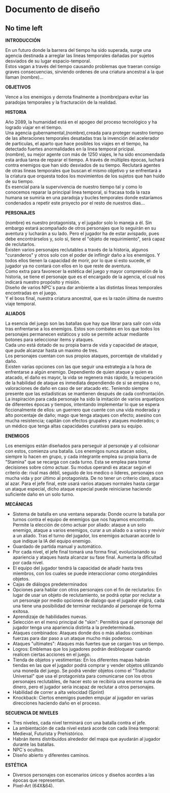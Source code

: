 # Documento de diseño

## No time left

**INTRODUCCIÓN**

En un futuro donde la barrera del tiempo ha sido superada, surge una agencia destinada a arreglar las lineas temporales dañadas
por sujetos desviados de su lugar espacio-temporal.\
Estos vagan a través del tiempo causando problemas que traeran consigo graves consecuencias, sirviendo ordenes de una criatura ancestral a la que llaman (nombre)...

**OBJETIVOS** 

Vence a los enemigos y derrota finalmente a (nombre)para evitar las paradojas temporales y la fracturación de la realidad.

**HISTORIA**

Año 2089, la humanidad está en el apogeo del proceso tecnológico y ha logrado viajar en el tiempo.\
Una agencia gubernamental,(nombre),creada para proteger nuestro tiempo de las alteraciones temporales desatadas tras la invención del acelerador de particulas, el aparto que hace posibles los viajes en el tiempo, ha detectado fuertes anormalidades en la linea temporal pricipal.\
(nombre), su mejor agente con más de 1250 viajes, le ha sido encomendada esta ardua tarea de reparar el tiempo. A través de múltiples épocas, luchará contra enemigos que han sido desviados de su tiempo. Reclutará agentes de otras lineas temporales que buscan el mismo objetivo y se enfrentará a la criatura que orquesta todos los movimientos de los sujetos que han huido de su tiempo.\
Es esencial para la supervivencia de nuestro tiempo tal y como lo conocemos reparar la principal linea temporal, si fracasa toda la raza humana se sumiría en una paradoja y bucles temporales donde estaríamos condenados a repetir este proyecto por el resto de nuestros dias...

**PERSONAJES**

(nombre) es nuestro protagonista, y el jugador solo lo maneja a él. Sin embargo estará acompañado de otros personajes que lo seguirán en su aventura y lucharán a su lado. Pero el jugador ha de estar avispado, pues debe encontrárselos y, solo si, tiene el "objeto de requirimiento", será capaz de reclutarlos.\
Existen varios personajes reclutables a través de la historia, algunos "curanderos" y otros solo con el poder de inflingir daño a los enemigos. Y todos ellos tienen la capacidad de morir, por lo que si esto sucede, el jugador ya no contará con ellos en lo que reste de aventura.\
Como extra para favorecer la estética del juego y mayor comprensión de la historia, se tiene el personaje que es el encargado de la agencia, el cual nos indicará nuestro propósito y misión.\
Diseño de varios NPC´s para dar ambiente a las distintas líneas temporales encontradas en el juego.\
Y el boss final, nuestra criatura ancestral, que es la razón última de nuestro viaje temporal. 

**ALIADOS**

La esencia del juego son las batallas que hay que librar para salir con vida tras enfrentarse a los enemigos. Estos son combates en los que todos los personajes permanecen estáticos y solo se permite actuar mediante botones para seleccionar items y ataques.\
Cada uno está dotado de su propia barra de vida y capacidad de ataque, que pude alcanzar hasta un maximo de tres.\
Los personajes cuentan con sus propios ataques, porcentaje de vitalidad y daño.\
Existen varias opciones con las que seguir una estrategia a la hora de enfrentarse a algún enemigo. Dependiento de quien ataque y quien es atacado, el daño es mayor, la vida se regenera más rápido, la recuperación de la habilidad de ataque es inmediata dependiendo de si se emplea o no, valoraciones de daño en caso de ser atacado  etc. Teniendo siempre presente que las estadísticas se mantienen después de cada confrontación.\
La inspiración para cada personaje ha sido la imitación de varios arquetipos de diferentes épocas y tiempos, intentando implementar lo que se espera ficcionalmente de ellos: un guerrero que cuente con una vida moderada y alto porcentaje de daño; mago que tenga ataques con efecto; asesino con mucha resistencia; capitán con efectos grupales y ataques moderados; o un médico que tenga altas capacidades curativas para su equipo.

**ENEMIGOS**

Los enemigos están diseñados para perseguir al personaje y al colisionar con estos, comienza una batalla. Los enemigos nunca atacan solos, siempre lo hacen en grupo, y cada integrante emplea su propia barra de "Stamina" que se recarga con cada turno. Esta se emplea para tomar decisiones sobre cómo actuar. Su modus operandi es atacar según el criterio de: rival mas débil, seguido de los medico o lideres, personajes con mucha vida y por último al protagonista. De no tener un criterio claro, ataca al azar. Para el jefe final, este usará varios ataques normales hasta cargar un ataque especial, dicho ataque especial puede reiniciarse haciendo suficiente daño en un solo turno.

**MECÁNICAS**

*   Sistema de batalla en una ventana separada: Donde ocurre la batalla por turnos contra el equipo de enemigos que nos hayamos encontrado. Permite la elección de cómo actuar por aliado: ataque a un solo enemigo, ataque a varios enemigos, curar a un aliado o a varios y revivir a un aliado. Tras el turno del jugador, los enemigos actuaran acorde lo que indique la IA del equipo enemigo.
*   Guardado de partida manual y automático.
*   Por cada nivel, el jefe final tomará una forma final, evolucionando su apariencia y ataques hasta alcanzar su fase final. Aumenta la dificultad por cada nivel.
*   El equipo del jugador tendrá la capacidad de añadir hasta tres miembros, con los cuales se puede interaccionar como otorgándoles objetos.
*   Cajas de diálogos predeterminados
*   Opciones para hablar con otros personajes con el fin de reclutarlos: En lugar de usar un objeto de reclutamiento, se podrá optar por reclutar a un personaje por medio opciones de dialogo que el jugador eligirá, cada una tiene una posibilidad de terminar reclutando al personaje de forma exitosa.
*   Aprendizaje de habilidades nuevas.
*   Selección en el menú principal de "skin": Permitirá que el personaje del jugador tenga una apariencia distinta a la predeterminada.
*   Ataques combinados: Ataques donde dos o más aliados combinan fuerzas para dar paso a un ataque mucho más poderoso.
*   Ataques "ultimates": Ataques más fuertes que se cargan tras un tiempo.
*   Logros: Emblemas que los jugadores podrán desbloquear cuando realicen ciertas acciones en el juego.
*   Tienda de objetos y vestimentas: En los diferentes mapas habrán tiendas en las que el jugador podrá comprar y vender objetos utilizando una moneda del juego. Se podrá vender objetos como el "Traductor Universal" que usa el protagonista para comunicarse con los otros personajes reclutables, de hacer esto se recibiría una enorme suma de dinero, pero el jugador sería incapaz de reclutar a otros personajes.
*   Habilidad de correr a alta velocidad (Sprint)
*   Knockback: Ciertos enemigos pueden empujar al jugador en varias direcciones haciendo daño en el proceso.

**SECUENCIA DE NIVELES**

*   Tres niveles, cada nivel terminará con una batalla contra el jefe.
*   La ambientación de cada nivel estará acorde con cada línea temporal: Medieval, Futurista y Prehistórico.
*   Habrán items distribuidos alrededor del mapa que ayudarán al jugador durante las batallas.
*   NPC´s ocultos.
*   Diseño abierto y diferentes caminos. 

**ESTÉTICA**

*   Diversos personajes con escenarios únicos y diseños acordes a las épocas que representan.
*   Pixel-Art (64X&64).








